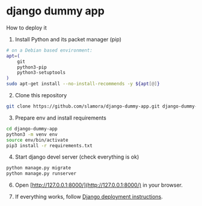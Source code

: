 # django dummy app
How to deploy it


1. Install Python and its packet manager (pip) 
```bash
# on a Debian based environment:
apt=(
    git
    python3-pip
    python3-setuptools
)
sudo apt-get install --no-install-recommends -y ${apt[@]}

```

2. Clone this repository
```bash
git clone https://github.com/slamora/django-dummy-app.git django-dummy-app
```

3. Prepare env and install requirements
```bash
cd django-dummy-app
python3 -m venv env
source env/bin/activate
pip3 install -r requirements.txt
```

4. Start django devel server (check everything is ok)
```bash
python manage.py migrate
python manage.py runserver
```

6. Open [http://127.0.0.1:8000/](http://127.0.0.1:8000/) in your browser.

7. If everything works, follow [Django deployment instructions](https://docs.djangoproject.com/en/2.1/howto/deployment/).
